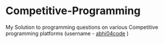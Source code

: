 # Competitive-Programming
My Solution to programming questions on various Competitive programming platforms (username - [abhi04code](https://www.stopstalk.com/user/profile/abhi04code) )
